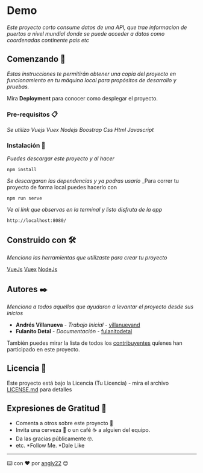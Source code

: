 # Demo 

_Este proyecto corto consume datos de una API, que trae informacion de puertos a nivel mundial donde se puede acceder a datos como coordenadas continente pais etc_

## Comenzando 🚀

_Estas instrucciones te permitirán obtener una copia del proyecto en funcionamiento en tu máquina local para propósitos de desarrollo y pruebas._

Mira **Deployment** para conocer como desplegar el proyecto.


### Pre-requisitos 📋

_Se utilizo Vuejs Vuex Nodejs Boostrap Css Html Javascript_



### Instalación 🔧

_Puedes descargar este proyecto y al hacer_
 ```
npm install
```
_Se descargaran las dependencias y ya podras usarlo_
_Para correr tu proyecto de forma local puedes hacerlo con 
 ```
npm run serve
```

_Ve al link que observas en la terminal y listo disfruta de la app_
 ```
http://localhost:8080/
```


## Construido con 🛠️

_Menciona las herramientas que utilizaste para crear tu proyecto_

[VueJs](https://vuejs.org/) 
[Vuex](https://vuex.vuejs.org/installation.html)
[NodeJs](https://nodejs.org/es/download/)


## Autores ✒️

_Menciona a todos aquellos que ayudaron a levantar el proyecto desde sus inicios_

* **Andrés Villanueva** - *Trabajo Inicial* - [villanuevand](https://github.com/villanuevand)
* **Fulanito Detal** - *Documentación* - [fulanitodetal](#fulanito-de-tal)

También puedes mirar la lista de todos los [contribuyentes](https://github.com/your/project/contributors) quíenes han participado en este proyecto. 

## Licencia 📄

Este proyecto está bajo la Licencia (Tu Licencia) - mira el archivo [LICENSE.md](LICENSE.md) para detalles

## Expresiones de Gratitud 🎁

* Comenta a otros sobre este proyecto 📢
* Invita una cerveza 🍺 o un café ☕ a alguien del equipo. 
* Da las gracias públicamente 🤓.
* etc.
*Follow Me.
*Dale Like

---
⌨️ con ❤️ por [angly22](https://github.com/angly22) 😊
